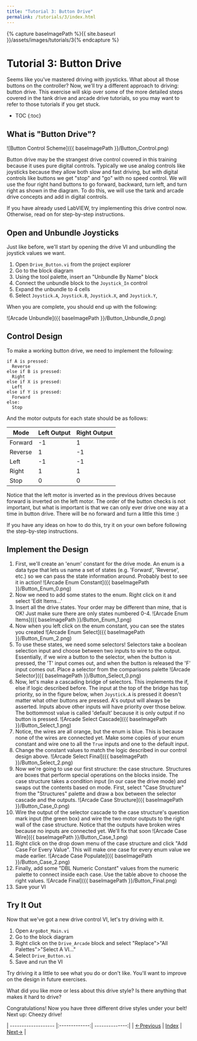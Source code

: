 ```yaml
---
title: "Tutorial 3: Button Drive"
permalink: /tutorials/3/index.html
---
```

[PREV]: {{site.baseurl}}/tutorials/2/index.html
[HOME]: {{site.baseurl}}/index.html
[NEXT]: {{site.baseurl}}/tutorials/4/index.html

{% capture baseImagePath %}{{ site.baseurl }}/assets/images/tutorials/3{% endcapture %}

# Tutorial 3: Button Drive

Seems like you've mastered driving with joysticks.  What about all those buttons on the controller?
Now, we'll try a different approach to driving: button drive.
This exercise will skip over some of the more detailed steps covered in the tank drive and arcade drive tutorials, so you may want to refer to those tutorials if you get stuck.

* TOC
{:toc}

## What is "Button Drive"?

![Button Control Scheme]({{ baseImagePath }}/Button_Control.png)

Button drive may be the strangest drive control covered in this training because it uses pure digital controls.
Typically we use analog controls like joysticks because they allow both slow and fast driving, but with digital controls like buttons we get "stop" and "go" with no speed control.
We will use the four right hand buttons to go forward, backward, turn left, and turn right as shown in the diagram.
To do this, we will use the tank and arcade drive concepts and add in digital controls.

If you have already used LabVIEW, try implementing this drive control now.  Otherwise, read on for step-by-step instructions.

## Open and Unbundle Joysticks

Just like before, we'll start by opening the drive VI and unbundling the joystick values we want.
1. Open `Drive_Button.vi` from the project explorer
2. Go to the block diagram
3. Using the tool palette, insert an "Unbundle By Name" block
4. Connect the unbundle block to the `Joystick_In` control
5. Expand the unbundle to 4 cells
6. Select `Joystick.A`, `Joystick.B`, `Joystick.X`, and `Joystick.Y`,

When you are complete, you should end up with the following:

![Arcade Unbundle]({{ baseImagePath }}/Button_Unbundle_0.png)

## Control Design

To make a working button drive, we need to implement the following:

```
if A is pressed:
  Reverse
else if B is pressed:
  Right
else if X is pressed:
  Left
else if Y is pressed:
  Forward
else:
  Stop
```

And the motor outputs for each state should be as follows:

| Mode    | Left Output | Right Output |
| ------- | ----------- | ------------ |
| Forward | -1          | 1            |
| Reverse | 1           | -1           |
| Left    | -1          | -1           |
| Right   | 1           | 1            |
| Stop    | 0           | 0            |

Notice that the left motor is inverted as in the previous drives because forward is inverted on the left motor.
The order of the button checks is not important, but what is important is that we can only ever drive one way at a time in button drive.
There will be no forward and turn a little this time :)

If you have any ideas on how to do this, try it on your own before following the step-by-step instructions.

## Implement the Design

1. First, we'll create an 'enum' constant for the drive mode.  An enum is a data type that lets us name a set of states \(e.g. 'Forward', 'Reverse', etc.\) so we can pass the state information around.  Probably best to see it in action!
![Arcade Enum Constant]({{ baseImagePath }}/Button_Enum_0.png)
2. Now we need to add some states to the enum.  Right click on it and select 'Edit Items...'
3. Insert all the drive states.  Your order may be different than mine, that is OK!  Just make sure there are only states numbered 0-4.
![Arcade Enum Items]({{ baseImagePath }}/Button_Enum_1.png)
4. Now when you left click on the enum constant, you can see the states you created
![Arcade Enum Select]({{ baseImagePath }}/Button_Enum_2.png)
5. To use these states, we need some selectors!  Selectors take a boolean selection input and choose between two inputs to wire to the output.
   Essentially, if we wire a button to the selector, when the button is pressed, the 'T' input comes out, and when the button is released the 'F' input comes out.
   Place a selector from the comparisons palette
![Arcade Selector]({{ baseImagePath }}/Button_Select_0.png)
6. Now, let's make a cascading bridge of selectors.  This implements the if, else if logic described before.
   The input at the top of the bridge has top priority, so in the figure below, when `Joystick.A` is pressed it doesn't matter what other buttons are pressed.  A's output will always be asserted.
   Inputs above other inputs will have priority over those below.  The bottommost value is called 'default' because it is only output if no button is pressed.
![Arcade Select Cascade]({{ baseImagePath }}/Button_Select_1.png)
7. Notice, the wires are all orange, but the enum is blue.  This is because none of the wires are connected yet.
   Make some copies of your enum constant and wire one to all the `True` inputs and one to the default input.
8. Change the constant values to match the logic described in our control design above.
![Arcade Select Final]({{ baseImagePath }}/Button_Select_2.png)
9. Now we're going to use our first structure: the case structure.  Structures are boxes that perform special operations on the blocks inside.
   The case structure takes a condition input \(in our case the drive mode\) and swaps out the contents based on mode.
   First, select "Case Structure" from the "Structures" palette and draw a box between the selector cascade and the outputs.
![Arcade Case Structure]({{ baseImagePath }}/Button_Case_0.png)
10. Wire the output of the selector cascade to the case structure's question mark input \(the green box\) and wire the two motor outputs to the right wall of the case structure.
    Notice that the outputs have broken wires because no inputs are connected yet.  We'll fix that soon
![Arcade Case Wire]({{ baseImagePath }}/Button_Case_1.png)
11. Right click on the drop down menu of the case structure and click "Add Case For Every Value".  This will make one case for every enum value we made earlier.
![Arcade Case Populate]({{ baseImagePath }}/Button_Case_2.png)
12. Finally, add some "DBL Numeric Constant" values from the numeric palette to connect inside each case.  Use the table above to choose the right values.
![Arcade Final]({{ baseImagePath }}/Button_Final.png)
13. Save your VI

## Try It Out

Now that we've got a new drive control VI, let's try driving with it.

1. Open `ArgoBot_Main.vi`
2. Go to the block diagram
3. Right click on the `Drive_Arcade` block and select "Replace">"All Palettes">"Select A VI..."
4. Select `Drive_Button.vi`
5. Save and run the VI

Try driving it a little to see what you do or don't like.  You'll want to improve on the design in future exercises.

What did you like more or less about this drive style?
Is there anything that makes it hard to drive?

Congratulations!  Now you have three different drive styles under your belt!
Next up: Cheezy drive!

| ------------------- |:-------------:| --------------:|
| [<-Previous][PREV]  | [Index][HOME] | [Next->][NEXT] |
